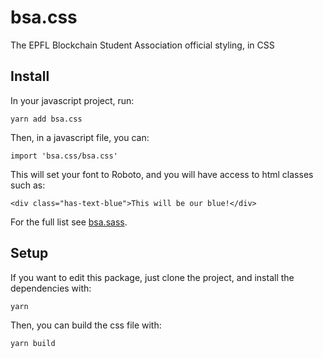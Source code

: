 # bsa.css
The EPFL Blockchain Student Association official styling, in CSS

## Install

In your javascript project, run:
```
yarn add bsa.css
```

Then, in a javascript file, you can:
```
import 'bsa.css/bsa.css'
```

This will set your font to Roboto, and you will have access to html classes such as:
```
<div class="has-text-blue">This will be our blue!</div>
```

For the full list see [bsa.sass](./bsa.sass).

## Setup

If you want to edit this package, just clone the project, and install the dependencies with:
```
yarn
```

Then, you can build the css file with:
```
yarn build
```
